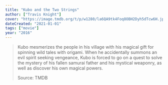 ```yaml
---
title: "Kubo and the Two Strings"
author: ["Travis Knight"]
cover: "https://image.tmdb.org/t/p/w1280/la6QA9tk4Foq8OBH2Dyh5dTcw6H.jpg"
dateCreated: "2021-01-01"
tags: ["movie"]
year: "2016"
---
```


> Kubo mesmerizes the people in his village with his magical gift for spinning wild tales with origami. When he accidentally summons an evil spirit seeking vengeance, Kubo is forced to go on a quest to solve the mystery of his fallen samurai father and his mystical weaponry, as well as discover his own magical powers.
>
> Source: TMDB

